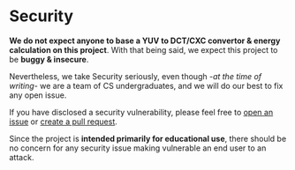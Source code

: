 # Security
**We do not expect anyone to base a YUV to DCT/CXC convertor & energy calculation on this project**. With that being said, we expect this project to be **buggy & insecure**.

Nevertheless, we take Security seriously, even though -*at the time of writing*- we are a team of CS undergraduates, and we will do our best to fix any open issue.

If you have disclosed a security vulnerability, please feel free to [open an issue][issues] or [create a pull request][pull-request].

Since the project is **intended primarily for educational use**, there should be no concern for any security issue making vulnerable an end user to an attack.

[issues]: https://github.com/WckdAwe/YUV-To-DCT-Video-Encoding/issues
[pull-request]: https://github.com/WckdAwe/YUV-To-DCT-Video-Encoding/pulls